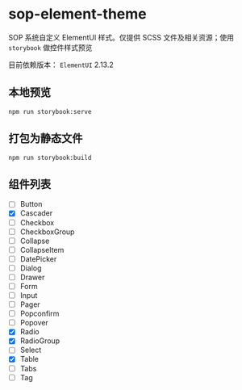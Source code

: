 # sop-element-theme

SOP 系统自定义 ElementUI 样式。仅提供 SCSS 文件及相关资源；使用 `storybook` 做控件样式预览

目前依赖版本： `ElementUI` 2.13.2

## 本地预览

```
npm run storybook:serve
```

## 打包为静态文件

```
npm run storybook:build
```

## 组件列表

- [ ] Button
- [x] Cascader
- [ ] Checkbox
- [ ] CheckboxGroup
- [ ] Collapse
- [ ] CollapseItem
- [ ] DatePicker
- [ ] Dialog
- [ ] Drawer
- [ ] Form
- [ ] Input
- [ ] Pager
- [ ] Popconfirm
- [ ] Popover
- [x] Radio
- [x] RadioGroup
- [ ] Select
- [x] Table
- [ ] Tabs
- [ ] Tag
